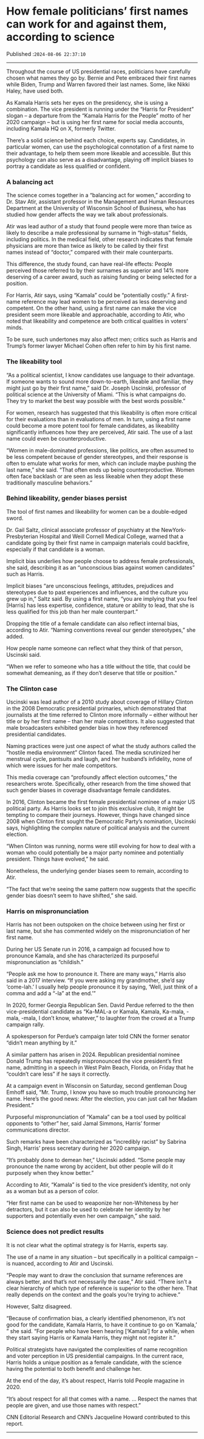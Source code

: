 # How female politicians’ first names can work for and against them, according to science

Published :`2024-08-06 22:37:10`

---

Throughout the course of US presidential races, politicians have carefully chosen what names they go by. Bernie and Pete embraced their first names while Biden, Trump and Warren favored their last names. Some, like Nikki Haley, have used both.

As Kamala Harris sets her eyes on the presidency, she is using a combination. The vice president is running under the “Harris for President” slogan – a departure from the “Kamala Harris for the People” motto of her 2020 campaign – but is using her first name for social media accounts, including Kamala HQ on X, formerly Twitter.

There’s a solid science behind each choice, experts say. Candidates, in particular women, can use the psychological connotation of a first name to their advantage, to help them seem more likeable and accessible. But this psychology can also serve as a disadvantage, playing off implicit biases to portray a candidate as less qualified or confident.

### A balancing act

The science comes together in a “balancing act for women,” according to Dr. Stav Atir, assistant professor in the Management and Human Resources Department at the University of Wisconsin School of Business, who has studied how gender affects the way we talk about professionals.

Atir was lead author of a study that found people were more than twice as likely to describe a male professional by surname in “high-status” fields, including politics. In the medical field, other research indicates that female physicians are more than twice as likely to be called by their first names instead of “doctor,” compared with their male counterparts.

This difference, the study found, can have real-life effects: People perceived those referred to by their surnames as superior and 14% more deserving of a career award, such as raising funding or being selected for a position.

For Harris, Atir says, using “Kamala” could be “potentially costly.” A first-name reference may lead women to be perceived as less deserving and competent. On the other hand, using a first name can make the vice president seem more likeable and approachable, according to Atir, who noted that likeability and competence are both critical qualities in voters’ minds.

To be sure, such undertones may also affect men; critics such as Harris and Trump’s former lawyer Michael Cohen often refer to him by his first name.

### The likeability tool

“As a political scientist, I know candidates use language to their advantage. If someone wants to sound more down-to-earth, likeable and familiar, they might just go by their first name,” said Dr. Joseph Uscinski, professor of political science at the University of Miami. “This is what campaigns do. They try to market the best way possible with the best words possible.”

For women, research has suggested that this likeability is often more critical for their evaluations than in evaluations of men. In turn, using a first name could become a more potent tool for female candidates, as likeability significantly influences how they are perceived, Atir said. The use of a last name could even be counterproductive.

“Women in male-dominated professions, like politics, are often assumed to be less competent because of gender stereotypes, and their response is often to emulate what works for men, which can include maybe pushing the last name,” she said. “That often ends up being counterproductive. Women often face backlash or are seen as less likeable when they adopt these traditionally masculine behaviors.”

### Behind likeability, gender biases persist

The tool of first names and likeability for women can be a double-edged sword.

Dr. Gail Saltz, clinical associate professor of psychiatry at the NewYork-Presbyterian Hospital and Weill Cornell Medical College, warned that a candidate going by their first name in campaign materials could backfire, especially if that candidate is a woman.

Implicit bias underlies how people choose to address female professionals, she said, describing it as an “unconscious bias against women candidates” such as Harris.

Implicit biases “are unconscious feelings, attitudes, prejudices and stereotypes due to past experiences and influences, and the culture you grew up in,” Saltz said. By using a first name, “you are implying that you feel [Harris] has less expertise, confidence, stature or ability to lead, that she is less qualified for this job than her male counterpart.”

Dropping the title of a female candidate can also reflect internal bias, according to Atir. “Naming conventions reveal our gender stereotypes,” she added.

How people name someone can reflect what they think of that person, Uscinski said.

“When we refer to someone who has a title without the title, that could be somewhat demeaning, as if they don’t deserve that title or position.”

### The Clinton case

Uscinski was lead author of a 2010 study about coverage of Hillary Clinton in the 2008 Democratic presidential primaries, which demonstrated that journalists at the time referred to Clinton more informally – either without her title or by her first name – than her male competitors. It also suggested that male broadcasters exhibited gender bias in how they referenced presidential candidates.

Naming practices were just one aspect of what the study authors called the “hostile media environment” Clinton faced. The media scrutinized her menstrual cycle, pantsuits and laugh, and her husband’s infidelity, none of which were issues for her male competitors.

This media coverage can “profoundly affect election outcomes,” the researchers wrote. Specifically, other research from the time showed that such gender biases in coverage disadvantage female candidates.

In 2016, Clinton became the first female presidential nominee of a major US political party. As Harris looks set to join this exclusive club, it might be tempting to compare their journeys. However, things have changed since 2008 when Clinton first sought the Democratic Party’s nomination, Uscinski says, highlighting the complex nature of political analysis and the current election.

“When Clinton was running, norms were still evolving for how to deal with a woman who could potentially be a major party nominee and potentially president. Things have evolved,” he said.

Nonetheless, the underlying gender biases seem to remain, according to Atir.

“The fact that we’re seeing the same pattern now suggests that the specific gender bias doesn’t seem to have shifted,” she said.

### Harris on mispronunciation

Harris has not been outspoken on the choice between using her first or last name, but she has commented widely on the mispronunciation of her first name.

During her US Senate run in 2016, a campaign ad focused how to pronounce Kamala, and she has characterized its purposeful mispronunciation as “childish.”

“People ask me how to pronounce it. There are many ways,” Harris also said in a 2017 interview. “If you were asking my grandmother, she’d say ‘come-lah.’ I usually help people pronounce it by saying, ‘Well, just think of a comma and add a “-la” at the end.’”

In 2020, former Georgia Republican Sen. David Perdue referred to the then vice-presidential candidate as “Ka-MAL-a or Kamala, Kamala, Ka-mala, -mala, -mala, I don’t know, whatever,” to laughter from the crowd at a Trump campaign rally.

A spokesperson for Perdue’s campaign later told CNN the former senator “didn’t mean anything by it.”

A similar pattern has arisen in 2024. Republican presidential nominee Donald Trump has repeatedly mispronounced the vice president’s first name, admitting in a speech in West Palm Beach, Florida, on Friday that he “couldn’t care less” if he says it correctly.

At a campaign event in Wisconsin on Saturday, second gentleman Doug Emhoff said, “Mr. Trump, I know you have so much trouble pronouncing her name. Here’s the good news: After the election, you can just call her Madam President.”

Purposeful mispronunciation of “Kamala” can be a tool used by political opponents to “other” her, said Jamal Simmons, Harris’ former communications director.

Such remarks have been characterized as “incredibly racist” by Sabrina Singh, Harris’ press secretary during her 2020 campaign.

“It’s probably done to demean her,” Uscinski added. “Some people may pronounce the name wrong by accident, but other people will do it purposely when they know better.”

According to Atir, “Kamala” is tied to the vice president’s identity, not only as a woman but as a person of color.

“Her first name can be used to weaponize her non-Whiteness by her detractors, but it can also be used to celebrate her identity by her supporters and potentially even her own campaign,” she said.

### Science does not predict results

It is not clear what the optimal strategy is for Harris, experts say.

The use of a name in any situation – but specifically in a political campaign – is nuanced, according to Atir and Uscinski.

“People may want to draw the conclusion that surname references are always better, and that’s not necessarily the case,” Atir said. “There isn’t a clear hierarchy of which type of reference is superior to the other here. That really depends on the context and the goals you’re trying to achieve.”

However, Saltz disagreed.

“Because of confirmation bias, a clearly identified phenomenon, it’s not good for the candidate, Kamala Harris, to have it continue to go on ‘Kamala,’ ” she said. “For people who have been hearing [‘Kamala’] for a while, when they start saying Harris or Kamala Harris, they might not register it.”

Political strategists have navigated the complexities of name recognition and voter perception in US presidential campaigns. In the current race, Harris holds a unique position as a female candidate, with the science having the potential to both benefit and challenge her.

At the end of the day, it’s about respect, Harris told People magazine in 2020.

“It’s about respect for all that comes with a name. … Respect the names that people are given, and use those names with respect.”

CNN Editorial Research and CNN’s Jacqueline Howard contributed to this report.

---

